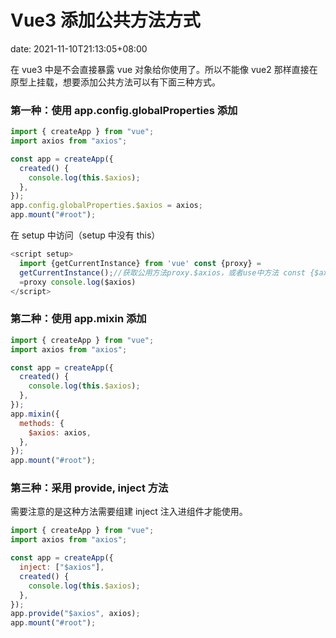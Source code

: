 # Vue3 添加公共方法方式

date: 2021-11-10T21:13:05+08:00

在 vue3 中是不会直接暴露 vue 对象给你使用了。所以不能像 vue2 那样直接在原型上挂载，想要添加公共方法可以有下面三种方式。

<!--more-->

### **第一种：使用 app.config.globalProperties 添加**

```js
import { createApp } from "vue";
import axios from "axios";

const app = createApp({
  created() {
    console.log(this.$axios);
  },
});
app.config.globalProperties.$axios = axios;
app.mount("#root");
```

在 setup 中访问（setup 中没有 this）

```js
<script setup>
  import {getCurrentInstance} from 'vue' const {proxy} =
  getCurrentInstance();//获取公用方法proxy.$axios，或者use中方法 const {$axios}
  =proxy console.log($axios)
</script>
```

### **第二种：使用 app.mixin 添加**

```js
import { createApp } from "vue";
import axios from "axios";

const app = createApp({
  created() {
    console.log(this.$axios);
  },
});
app.mixin({
  methods: {
    $axios: axios,
  },
});
app.mount("#root");
```

### **第三种：采用 provide, inject 方法**

需要注意的是这种方法需要组建 inject 注入进组件才能使用。

```js
import { createApp } from "vue";
import axios from "axios";

const app = createApp({
  inject: ["$axios"],
  created() {
    console.log(this.$axios);
  },
});
app.provide("$axios", axios);
app.mount("#root");
```
